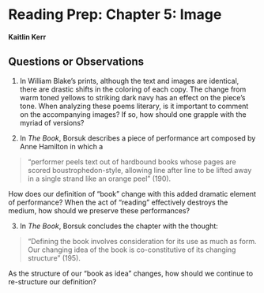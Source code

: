# Reading Prep: Chapter 5: Image

#### Kaitlin Kerr

## Questions or Observations

1. In William Blake’s prints, although the text and images are identical, there are drastic shifts in the coloring of each copy. The change from warm toned yellows to striking dark navy has an effect on the piece’s tone. When analyzing these poems literary, is it important to comment on the accompanying images? If so, how should one grapple with the myriad of versions?

2. In *The Book*, Borsuk describes a piece of performance art composed by Anne Hamilton in which a 
>“performer peels text out of hardbound books whose pages are scored boustrophedon-style, allowing line after line to be lifted away in a single strand like an orange peel” (190).

How does our definition of “book” change with this added dramatic element of performance? When the act of “reading” effectively destroys the medium, how should we preserve these performances?

3. In *The Book*, Borsuk concludes the chapter with the thought:
> “Defining the book involves consideration for its use as much as form. Our changing idea of the book is co-constitutive of its changing structure” (195).

As the structure of our “book as idea” changes, how should we continue to re-structure our definition? 

